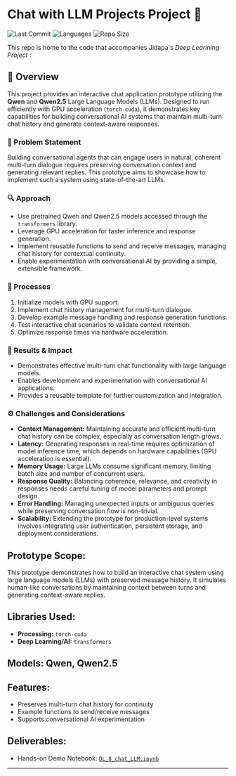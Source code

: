 # Chat with LLM Projects Project 💬
![Last Commit](https://img.shields.io/github/last-commit/JPP-J/deep-_learning_project?style=flat-square)
![Languages](https://img.shields.io/github/languages/count/JPP-J/deep-_learning_project?style=flat-square)
![Repo Size](https://img.shields.io/github/repo-size/JPP-J/deep-_learning_project?style=flat-square)


This repo is home to the code that accompanies Jidapa's *Deep Learining Project* :


## 📌 Overview

This project provides an interactive chat application prototype utilizing the **Qwen** and **Qwen2.5** Large Language Models (LLMs). Designed to run efficiently with GPU acceleration (`torch-cuda`), it demonstrates key capabilities for building conversational AI systems that maintain multi-turn chat history and generate context-aware responses.

### 🧩 Problem Statement

Building conversational agents that can engage users in natural, coherent multi-turn dialogue requires preserving conversation context and generating relevant replies. This prototype aims to showcase how to implement such a system using state-of-the-art LLMs.

### 🔍 Approach

- Use pretrained Qwen and Qwen2.5 models accessed through the `transformers` library.
- Leverage GPU acceleration for faster inference and response generation.
- Implement reusable functions to send and receive messages, managing chat history for contextual continuity.
- Enable experimentation with conversational AI by providing a simple, extensible framework.

### 🎢 Processes

1. Initialize models with GPU support.
2. Implement chat history management for multi-turn dialogue.
3. Develop example message handling and response generation functions.
4. Test interactive chat scenarios to validate context retention.
5. Optimize response times via hardware acceleration.

### 🎯 Results & Impact

- Demonstrates effective multi-turn chat functionality with large language models.
- Enables development and experimentation with conversational AI applications.
- Provides a reusable template for further customization and integration.

### ⚙️ Challenges and Considerations

- **Context Management:** Maintaining accurate and efficient multi-turn chat history can be complex, especially as conversation length grows.
- **Latency:** Generating responses in real-time requires optimization of model inference time, which depends on hardware capabilities (GPU acceleration is essential).
- **Memory Usage:** Large LLMs consume significant memory, limiting batch size and number of concurrent users.
- **Response Quality:** Balancing coherence, relevance, and creativity in responses needs careful tuning of model parameters and prompt design.
- **Error Handling:** Managing unexpected inputs or ambiguous queries while preserving conversation flow is non-trivial.
- **Scalability:** Extending the prototype for production-level systems involves integrating user authentication, persistent storage, and deployment considerations.

## **Prototype Scope**:  
  This prototype demonstrates how to build an interactive chat system using large language models (LLMs) with preserved message history. It simulates human-like conversations by maintaining context between turns and generating context-aware replies.

## **Libraries Used**:
  - **Processing:** `torch-cuda`
  - **Deep Learning/AI:** `transformers`

## **Models**: Qwen, Qwen2.5

## **Features**:
  - Preserves multi-turn chat history for continuity
  - Example functions to send/receive messages
  - Supports conversational AI experimentation

## **Deliverables**:
  - Hands-on Demo Notebook: [`DL_8_chat_LLM.ipynb`](DL_8_chat_LLM.ipynb)

---
